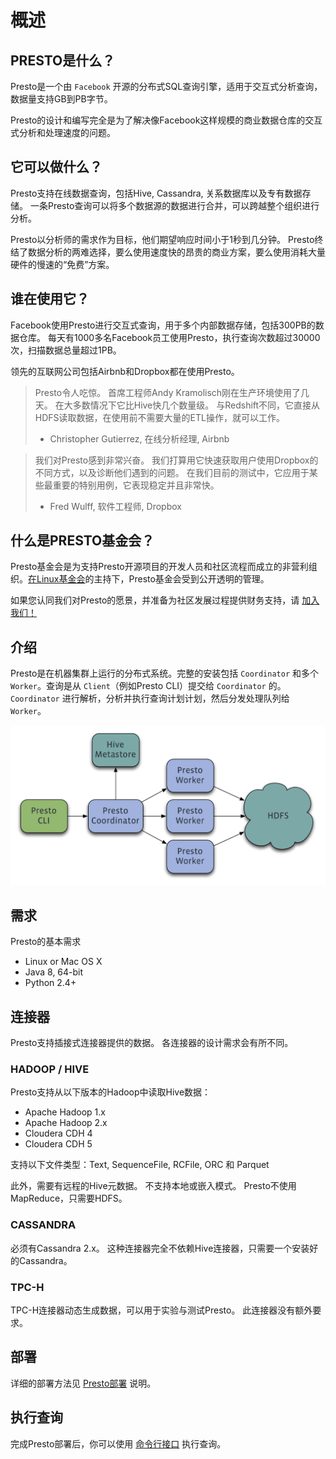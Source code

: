 # 概述



## PRESTO是什么？

Presto是一个由 `Facebook` 开源的分布式SQL查询引擎，适用于交互式分析查询，数据量支持GB到PB字节。

Presto的设计和编写完全是为了解决像Facebook这样规模的商业数据仓库的交互式分析和处理速度的问题。

## 它可以做什么？

Presto支持在线数据查询，包括Hive, Cassandra, 关系数据库以及专有数据存储。 一条Presto查询可以将多个数据源的数据进行合并，可以跨越整个组织进行分析。

Presto以分析师的需求作为目标，他们期望响应时间小于1秒到几分钟。 Presto终结了数据分析的两难选择，要么使用速度快的昂贵的商业方案，要么使用消耗大量硬件的慢速的“免费”方案。

## 谁在使用它？

Facebook使用Presto进行交互式查询，用于多个内部数据存储，包括300PB的数据仓库。 每天有1000多名Facebook员工使用Presto，执行查询次数超过30000次，扫描数据总量超过1PB。

领先的互联网公司包括Airbnb和Dropbox都在使用Presto。

> Presto令人吃惊。 首席工程师Andy Kramolisch刚在生产环境使用了几天。 在大多数情况下它比Hive快几个数量级。 与Redshift不同，它直接从HDFS读取数据，在使用前不需要大量的ETL操作，就可以工作。
>
> - Christopher Gutierrez, 在线分析经理, Airbnb

> 我们对Presto感到非常兴奋。 我们打算用它快速获取用户使用Dropbox的不同方式，以及诊断他们遇到的问题。 在我们目前的测试中，它应用于某些最重要的特别用例，它表现稳定并且非常快。
>
> - Fred Wulff, 软件工程师, Dropbox



## 什么是PRESTO基金会？

Presto基金会是为支持Presto开源项目的开发人员和社区流程而成立的非营利组织。[在Linux基金会](https://linuxfoundation.org/)的主持下，Presto基金会受到公开透明的管理。

如果您认同我们对Presto的愿景，并准备为社区发展过程提供财务支持，请 [加入我们！](https://prestodb.io/join.html)



## 介绍

Presto是在机器集群上运行的分布式系统。完整的安装包括 `Coordinator` 和多个 `Worker`。查询是从 `Client`（例如Presto CLI）提交给 `Coordinator` 的。`Coordinator` 进行解析，分析并执行查询计划计划，然后分发处理队列给 `Worker`。

![Presto Installation Overview](img/presto-overview.png)

## 需求

Presto的基本需求

- Linux or Mac OS X
- Java 8, 64-bit
- Python 2.4+

## 连接器

Presto支持插接式连接器提供的数据。 各连接器的设计需求会有所不同。

### HADOOP / HIVE

Presto支持从以下版本的Hadoop中读取Hive数据：

- Apache Hadoop 1.x
- Apache Hadoop 2.x
- Cloudera CDH 4
- Cloudera CDH 5

支持以下文件类型：Text, SequenceFile, RCFile, ORC 和 Parquet

此外，需要有远程的Hive元数据。 不支持本地或嵌入模式。 Presto不使用MapReduce，只需要HDFS。

### CASSANDRA

必须有Cassandra 2.x。 这种连接器完全不依赖Hive连接器，只需要一个安装好的Cassandra。

### TPC-H

TPC-H连接器动态生成数据，可以用于实验与测试Presto。 此连接器没有额外要求。

## 部署

详细的部署方法见 [Presto部署](docs/deployment.md) 说明。

## 执行查询

完成Presto部署后，你可以使用 [命令行接口](docs/cli.md) 执行查询。

